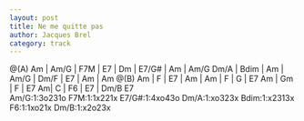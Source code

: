 ```yaml
---
layout: post
title: Ne me quitte pas
author: Jacques Brel
category: track
---
```



 
<canvas class="chords"  markdown="0">
@(A) Am | Am/G | F7M | E7 | Dm | E7/G# | Am | Am/G
Dm/A | Bdim |  Am | Am/G | Dm/F | E7 | Am | Am
@(B) Am | F | E7 | Am | Am | F | G | E7
Am | Gm | F | E7 Am| C | F6 | E7 | Dm/B E7 
</canvas>


<div markdown="0">
<canvas class="diagram">Am/G:1:3o231o</canvas>
<canvas class="diagram">F7M:1:1x221x</canvas>
<canvas class="diagram">E7/G#:1:4xo43o</canvas>
<canvas class="diagram">Dm/A:1:xo323x</canvas>
<canvas class="diagram">Bdim:1:x2313x</canvas>
<canvas class="diagram">F6:1:1xo21x</canvas>
<canvas class="diagram">Dm/B:1:x2o23x</canvas>
</div>